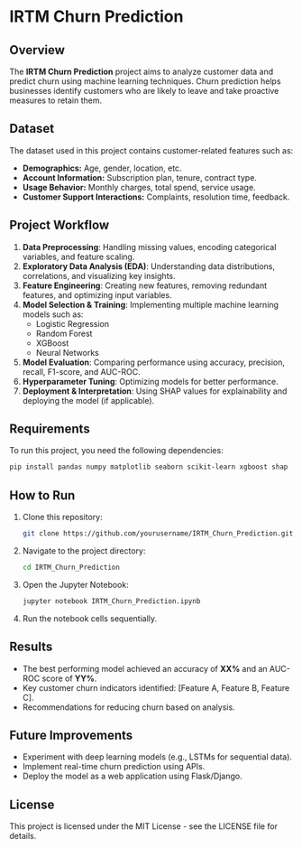 # IRTM Churn Prediction

## Overview
The **IRTM Churn Prediction** project aims to analyze customer data and predict churn using machine learning techniques. Churn prediction helps businesses identify customers who are likely to leave and take proactive measures to retain them.

## Dataset
The dataset used in this project contains customer-related features such as:
- **Demographics:** Age, gender, location, etc.
- **Account Information:** Subscription plan, tenure, contract type.
- **Usage Behavior:** Monthly charges, total spend, service usage.
- **Customer Support Interactions:** Complaints, resolution time, feedback.

## Project Workflow
1. **Data Preprocessing**: Handling missing values, encoding categorical variables, and feature scaling.
2. **Exploratory Data Analysis (EDA)**: Understanding data distributions, correlations, and visualizing key insights.
3. **Feature Engineering**: Creating new features, removing redundant features, and optimizing input variables.
4. **Model Selection & Training**: Implementing multiple machine learning models such as:
   - Logistic Regression
   - Random Forest
   - XGBoost
   - Neural Networks
5. **Model Evaluation**: Comparing performance using accuracy, precision, recall, F1-score, and AUC-ROC.
6. **Hyperparameter Tuning**: Optimizing models for better performance.
7. **Deployment & Interpretation**: Using SHAP values for explainability and deploying the model (if applicable).

## Requirements
To run this project, you need the following dependencies:
```bash
pip install pandas numpy matplotlib seaborn scikit-learn xgboost shap
```

## How to Run
1. Clone this repository:
   ```bash
   git clone https://github.com/yourusername/IRTM_Churn_Prediction.git
   ```
2. Navigate to the project directory:
   ```bash
   cd IRTM_Churn_Prediction
   ```
3. Open the Jupyter Notebook:
   ```bash
   jupyter notebook IRTM_Churn_Prediction.ipynb
   ```
4. Run the notebook cells sequentially.

## Results
- The best performing model achieved an accuracy of **XX%** and an AUC-ROC score of **YY%**.
- Key customer churn indicators identified: [Feature A, Feature B, Feature C].
- Recommendations for reducing churn based on analysis.

## Future Improvements
- Experiment with deep learning models (e.g., LSTMs for sequential data).
- Implement real-time churn prediction using APIs.
- Deploy the model as a web application using Flask/Django.

## License
This project is licensed under the MIT License - see the LICENSE file for details.

